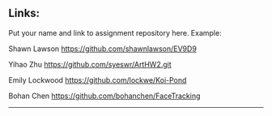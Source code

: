 
## Links:

Put your name and link to assignment repository here. Example:

Shawn Lawson    https://github.com/shawnlawson/EV9D9

Yihao Zhu       https://github.com/syeswr/ArtHW2.git

Emily Lockwood  https://github.com/lockwe/Koi-Pond

Bohan Chen https://github.com/bohanchen/FaceTracking

----
